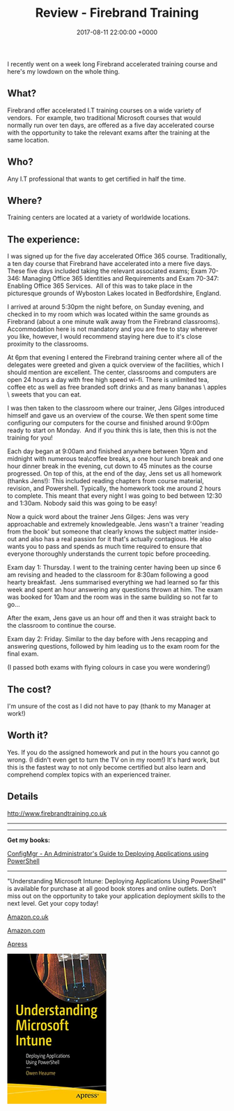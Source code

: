 ﻿---
layout: post
title:  "Review - Firebrand Training"
date:   2017-08-11 22:00:00 +0000
categories: Review
tags: [review, firebrand, training, o365]
---
I recently went on a week long Firebrand accelerated training course and here's my lowdown on the whole thing.

## What?
Firebrand offer accelerated I.T training courses on a wide variety of vendors.  For example, two traditional Microsoft courses that would normally run over ten days, are offered as a five day accelerated course with the opportunity to take the relevant exams after the training at the same location.

## Who?
Any I.T professional that wants to get certified in half the time.

## Where?
Training centers are located at a variety of worldwide locations.

## The experience:
I was signed up for the five day accelerated Office 365 course.  Traditionally, a ten day course that Firebrand have accelerated into a mere five days. These five days included taking the relevant associated exams; Exam 70-346: Managing Office 365 Identities and Requirements and Exam 70-347: Enabling Office 365 Services.  All of this was to take place in the picturesque grounds of Wyboston Lakes located in Bedfordshire, England.

I arrived at around 5:30pm the night before, on Sunday evening, and checked in to my room which was located within the same grounds as Firebrand (about a one minute walk away from the Firebrand classrooms).  Accommodation here is not mandatory and you are free to stay wherever you like, however, I would recommend staying here due to it's close proximity to the classrooms.

At 6pm that evening I entered the Firebrand training center where all of the delegates were greeted and given a quick overview of the facilities, which I should mention are excellent.  The center, classrooms and computers are open 24 hours a day with free high speed wi-fi.  There is unlimited tea, coffee etc as well as free branded soft drinks and as many bananas \ apples \ sweets that you can eat.

I was then taken to the classroom where our trainer, Jens Gilges introduced himself and gave us an overview of the course.  We then spent some time configuring our computers for the course and finished around 9:00pm ready to start on Monday.  And if you think this is late, then this is not the training for you!

Each day began at 9:00am and finished anywhere between 10pm and midnight with numerous tea\coffee breaks, a one hour lunch break and one hour dinner break in the evening, cut down to 45 minutes as the course progressed.  On top of this, at the end of the day, Jens set us all homework (thanks Jens!): This included reading chapters from course material, revision, and Powershell. Typically, the homework took me around 2 hours to complete. This meant that every night I was going to bed between 12:30 and 1:30am. Nobody said this was going to be easy!

Now a quick word about the trainer Jens Gilges: Jens was very approachable and extremely knowledgeable. Jens wasn't a trainer 'reading from the book' but someone that clearly knows the subject matter inside-out and also has a real passion for it that's actually contagious. He also wants you to pass and spends as much time required to ensure that everyone thoroughly understands the current topic before proceeding.

Exam day 1: Thursday. I went to the training center having been up since 6 am revising and headed to the classroom for 8:30am following a good hearty breakfast.  Jens summarised everything we had learned so far this week and spent an hour answering any questions thrown at him. The exam was booked for 10am and the room was in the same building so not far to go...

After the exam, Jens gave us an hour off and then it was straight back to the classroom to continue the course.

Exam day 2: Friday.  Similar to the day before with Jens recapping and answering questions, followed by him leading us to the exam room for the final exam.

(I passed both exams with flying colours in case you were wondering!)

## The  cost?
I'm unsure of the cost as I did not have to pay (thank to my Manager at work!)

## Worth it?
Yes.  If you do the assigned homework and put in the hours you cannot go wrong.  (I didn't even get to turn the TV on in my room!) It's hard work, but this is the fastest way to not only become certified but also learn and comprehend complex topics with an experienced trainer.

## Details
http://www.firebrandtraining.co.uk

---
---

**Get my books:**

[ConfigMgr - An Administrator's Guide to Deploying Applications using PowerShell](https://leanpub.com/configmgr-DeployUsingPS)

---

"Understanding Microsoft Intune: Deploying Applications Using PowerShell" is available for purchase at all good book stores and online outlets. Don't miss out on the opportunity to take your application deployment skills to the next level. Get your copy today!

[Amazon.co.uk](https://www.amazon.co.uk/Understanding-Microsoft-Intune-Applications-PowerShell/dp/1484288491/ref=asc_df_1484288491/?tag=googshopuk-21&linkCode=df0&hvadid=606535180727&hvpos=&hvnetw=g&hvrand=12156935864725452536&hvpone=&hvptwo=&hvqmt=&hvdev=c&hvdvcmdl=&hvlocint=&hvlocphy=9045778&hvtargid=pla-1897625803371&psc=1&th=1&psc=1)

[Amazon.com](https://www.amazon.com/Understanding-Microsoft-Intune-Applications-PowerShell/dp/1484288491/ref=sr_1_1?crid=2K98Q1E7TIKLJ&keywords=understanding+intune&qid=1682103272&sprefix=understanding+intune%2Caps%2C157&sr=8-1)

[Apress](https://link.springer.com/book/10.1007/978-1-4842-8850-4?source=shoppingads&locale=en-gb&gclid=CjwKCAjw6IiiBhAOEiwALNqncSKm2i93L3ZU_g23RICE6TxylXFk6HPq6YS6HLgsqr_vtCFbzQJMORoCFXUQAvD_BwE)


![](/assets/images/Apress_Intune.png)
